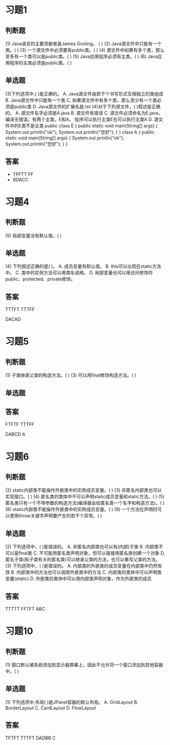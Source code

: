 # 习题1
## 判断题
(1) Java语言的主要贡献者是James Gosling。 (  )
(2) Java源文件中只能有一个类。(  )
(3) 一个源文件中必须要有public类。(  )
(4) 源文件中如果有多个类，那么至多有一个类可以是public类。(   ) 
(5) Java应用程序必须有主类。(   )
(6) Java应用程序的主类必须是public类。(   )










## 单选题

(3)下列选项中,(  )是正确的。
A. Java源文件由若干个书写形式互相独立的类组成
B. Java源文件中只能有一个类
C. 如果源文件中有多个类，那么至少有一个类必须是public类
D. Java源文件的扩展名是.txt
(4)对于下列源文件，(  )叙述是正确的。
A. 源文件名字必须是A.java
B. 源文件有错误
C. 源文件必须命名为E.java，编译无错误。有两个主类，E和A。
程序可以执行主类E也可以执行主类A
D. 源文件中的E类不是主类
public class E {
    public static void main(String[] args) {
        System.out.println("ok");
        System.out.println("您好");
    }
}
class A {
    public static void main(String[] args) {
        System.out.println("ok");
        System.out.println("您好");
    }
} 


## 答案
- TFFTT FF
- BDACC

# 习题4
## 判断题
(5) 局部变量没有默认值。(   )

## 单选题
(4) 下列叙述正确的是(  )。
A. 成员变量有默认值。
B. this可以出现在static方法中。
C. 类中的实例方法可以用类名调用。
D. 局部变量也可以用访问修饰符public、protected、private修饰。

## 答案
TTTFT TTTFF


DACAD

# 习题5
## 判断题
(1) 子类继承父类的构造方法。(   )
(3) 可以用final修饰构造方法。(   )

## 单选题

## 答案
FTFTF TTTFF
 
DABCD A

# 习题6

## 判断题
(2) static内部类不能操作外嵌类中的实例成员变量。(   )
(3) 非匿名内部类也可以实现接口。(   )
(4) 匿名类的类体中不可以声明static成员变量和static方法。(   )
(5) 匿名类只有一个不带参数的构造方法(编译器会给匿名类一个名字和构造方法)。(   )
(8) static内部类不能操作外嵌类中的实例成员变量。(   ) 
(9) 一个方法在声明时可以使用throw关键字声明要产生的若干个异常。(   )
## 单选题
(2) 下列选项中，(  )是错误的。
A. 非匿名内部类也可以有(内部)子类
B. 内部类不可以是final类
C. 不可能用匿名类声明对象，但可以直接用匿名类创建一个对象
D. 匿名子类(和子类有关的匿名类)可以继承父类的方法，也可以重写父类的方法。
(3) 下列选项中，(  )是错误的。
A. 内部类的外嵌类的成员变量在内部类中仍然有效
B. 内部类中的方法也可以调用外嵌类中的方法
C. 内部类的类体中可以声明类变量(static)
D. 外嵌类的类体中可以用内部类声明对象，作为外嵌类的成员

## 答案
TTTTT FFTFT
ABC
# 习题10
## 判断题
(1) 窗口默认被系统添加到显示器屏幕上，因此不允许将一个窗口添加到其他容器中。(   ) 

## 单选题

(1) 下列选项中,布局(  )是JPanel容器的默认布局。
A. GridLayout
B. BorderLayout
C. CardLayout
D. FlowLayout

## 答案
TFTFT TTTFT
DADBB C
